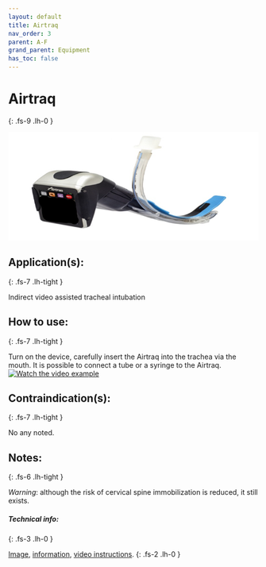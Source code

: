 ```yaml
---
layout: default
title: Airtraq
nav_order: 3
parent: A-F
grand_parent: Equipment
has_toc: false
---
```


# Airtraq
{: .fs-9 .lh-0 }

![Airtraq™ Video Intubation device](https://raw.githubusercontent.com/yaBobJonez/FirstAid/master/assets/images/Equipment/A-F/Airtraq.png)

## Application(s):
{: .fs-7 .lh-tight }

Indirect video assisted tracheal intubation

## How to use:
{: .fs-7 .lh-tight }

Turn on the device, carefully insert the Airtraq into the trachea via the mouth. It is possible to connect a tube or a syringe to the Airtraq.
[![Watch the video example](https://img.youtube.com/vi/HXVGVmDO1dM/hqdefault.jpg)](https://youtu.be/HXVGVmDO1dM)

## Contraindication(s):
{: .fs-7 .lh-tight }

No any noted.

## Notes:
{: .fs-6 .lh-tight }

*Warning*: although the risk of cervical spine immobilization is reduced, it still exists.


##### Technical info:
{: .fs-3 .lh-0 }

[Image](https://das.uk.com/advet/Airtraq-Wi-Fi-Camera), [information](https://en.wikipedia.org/wiki/Airtraq), [video instructions](https://youtu.be/HXVGVmDO1dM).
{: .fs-2 .lh-0 }